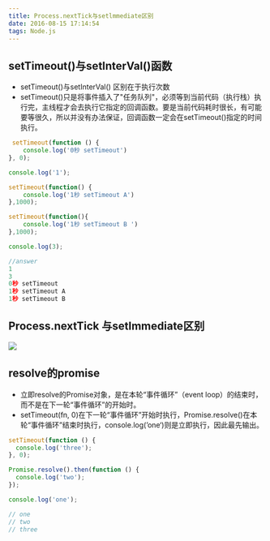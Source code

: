 ```yaml
---
title: Process.nextTick与setlmmediate区别
date: 2016-08-15 17:14:54
tags: Node.js
---
```


## setTimeout()与setInterVal()函数
- setTimeout()与setInterVal() 区别在于执行次数
- setTimeout()只是将事件插入了"任务队列"，必须等到当前代码（执行栈）执行完，主线程才会去执行它指定的回调函数。要是当前代码耗时很长，有可能要等很久，所以并没有办法保证，回调函数一定会在setTimeout()指定的时间执行。
````    javascript
 setTimeout(function () {
    console.log('0秒 setTimeout')
}, 0);

console.log('1');

setTimeout(function() {
    console.log('1秒 setTimeout A')
},1000);

setTimeout(function(){
    console.log('1秒 setTimeout B ')
},1000);

console.log(3);

//answer
1
3
0秒 setTimeout
1秒 setTimeout A
1秒 setTimeout B 
````

## Process.nextTick 与setImmediate区别
![](1.jpeg)

## resolve的promise
- 立即resolve的Promise对象，是在本轮“事件循环”（event loop）的结束时，而不是在下一轮“事件循环”的开始时。
- setTimeout(fn, 0)在下一轮“事件循环”开始时执行，Promise.resolve()在本轮“事件循环”结束时执行，console.log(’one‘)则是立即执行，因此最先输出。
```javascript
setTimeout(function () {
  console.log('three');
}, 0);

Promise.resolve().then(function () {
  console.log('two');
});

console.log('one');

// one
// two
// three
```